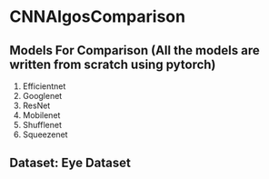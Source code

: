 # CNNAlgosComparison

## Models For Comparison (All the models are written from scratch using pytorch)

1. Efficientnet
2. Googlenet
3. ResNet
4. Mobilenet
5. Shufflenet
6. Squeezenet


## Dataset: Eye Dataset
